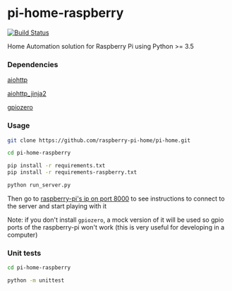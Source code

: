 # pi-home-raspberry

[![Build Status](https://travis-ci.org/raspberry-pi-home/pi-home-raspberry.svg?branch=master)](https://travis-ci.org/raspberry-pi-home/pi-home-raspberry)

Home Automation solution for Raspberry Pi using Python >= 3.5

### Dependencies

[aiohttp](http://aiohttp.readthedocs.io/en/stable/)

[aiohttp_jinja2](https://aiohttp-jinja2.readthedocs.io/en/stable/)

[gpiozero](https://gpiozero.readthedocs.io/en/stable/)

### Usage

```sh
git clone https://github.com/raspberry-pi-home/pi-home.git

cd pi-home-raspberry

pip install -r requirements.txt
pip install -r requirements-raspberry.txt

python run_server.py
```

Then go to [raspberry-pi's ip on port 8000](http://localhost:8000) to see instructions to connect to the server and start playing with it

Note: if you don't install `gpiozero`, a mock version of it will be used so gpio ports of the raspberry-pi won't work (this is very useful for developing in a computer)

### Unit tests

```sh
cd pi-home-raspberry

python -m unittest
```
